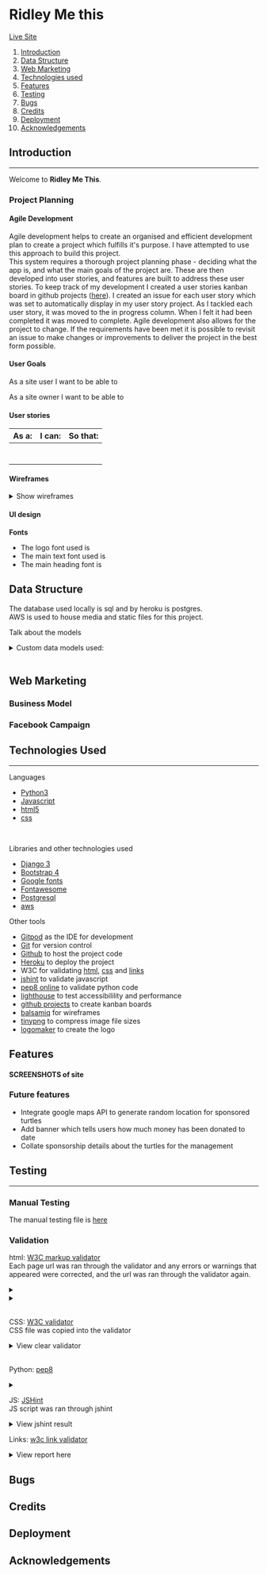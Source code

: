 # Ridley Me this

[Live Site]( https://ridley-me-this-app.herokuapp.com/)


1. [Introduction](#introduction)
2. [Data Structure](#data-structure)
3. [Web Marketing](#web-marketing)
4. [Technologies used](#technologies-used)
5. [Features](#features)
6. [Testing](#testing)
7. [Bugs](#bugs)
8. [Credits](#credits)
9. [Deployment](#deployment)
10. [Acknowledgements](#acknowledgements)

## Introduction

***

Welcome to **Ridley Me This**. 

### Project Planning

#### Agile Development

Agile development helps to create an organised and efficient development plan to create a project which fulfills it's purpose. I have attempted to use this approach to build this project.  
This system requires a thorough project planning phase - deciding what the app is, and what the main goals of the project are. These are then developed into user stories, and features are built to address these user stories. To keep track of my development I created a user stories kanban board in github projects ([here](https://github.com/hartnetl/lord-of-the-recipes/projects/1)). I created an issue for each user story which was set to automatically display in my user story project. As I tackled each user story, it was moved to the in progress column. When I felt it had been completed it was moved to complete. Agile development also allows for the project to change. If the requirements have been met it is possible to revisit an issue to make changes or improvements to deliver the project in the best form possible.  



#### User Goals

As a site user I want to be able to   



As a site owner I want to be able to  




#### User stories 

| As a:       | I can:         | So that:  |
| ------------- |:-------------:| -----:|
|    |  |  |
|    |  |  |
|    |  |  |
|    |  |  |
|    |  |  |
|    |  |  |
|    |  |  |


#### Wireframes

<details>
<summary>Show wireframes</summary>
</details>


#### UI design

**Fonts**
* The logo font used is 
* The main text font used is 
* The main heading font is 

## Data Structure

The database used locally is sql and by heroku is postgres.  
AWS is used to house media and static files for this project.  

Talk about the models

<details>
<summary>Custom data models used:</summary>
Show the model schema:
![datamodels used](#)
</details>

<br>

## Web Marketing

### Business Model


### Facebook Campaign


## Technologies Used

***

Languages  
* [Python3](https://www.python.org/about/) 
* [Javascript](https://www.tutorialspoint.com/javascript/javascript_overview.htm#:~:text=JavaScript%20is%20a%20dynamic%20computer,language%20with%20object%2Doriented%20capabilities.) 
* [html5](https://developer.mozilla.org/en-US/docs/Web/HTML) 
* [css](https://developer.mozilla.org/en-US/docs/Web/CSS)

<br>

Libraries and other technologies used
* [Django 3](https://www.djangoproject.com/start/overview/)
* [Bootstrap 4](https://getbootstrap.com/docs/4.6/getting-started/introduction/)
* [Google fonts](https://fonts.google.com/)
* [Fontawesome](https://fontawesome.com/)
* [Postgresql](https://www.postgresql.org/)
* [aws](#)

Other tools
* [Gitpod](https://www.gitpod.io/docs/) as the IDE for development 
* [Git](https://git-scm.com/about) for version control 
* [Github](https://github.com/about) to host the project code 
* [Heroku](https://www.heroku.com/about) to deploy the project
* W3C for validating [html](https://validator.w3.org/), [css](https://jigsaw.w3.org/css-validator/) and [links](https://validator.w3.org/checklink) 
* [jshint](https://jshint.com/about/) to validate javascript
* [pep8 online](http://pep8online.com/about) to validate python code
* [lighthouse](https://developers.google.com/web/tools/lighthouse) to test accessibilility and performance 
* [github projects](https://docs.github.com/en/issues/organizing-your-work-with-project-boards/managing-project-boards/about-project-boards) to create kanban boards 
* [balsamiq](https://balsamiq.com/) for wireframes
* [tinypng](https://tinypng.com/) to compress image file sizes
* [logomaker](https://www.logomaker.com/ ) to create the logo
    

## Features


#### SCREENSHOTS of site


### Future features 

* Integrate google maps API to generate random location for sponsored turtles
* Add banner which tells users how much money has been donated to date
* Collate sponsorship details about the turtles for the management

## Testing 

***

### Manual Testing

The manual testing file is [here](#)


### Validation

html: [W3C markup validator](https://validator.w3.org/)   
Each page url was ran through the validator and any errors or warnings that appeared were corrected, and the url was ran through the validator again.  
<details>
<summary></summary>

![w3c html validator results for home page](#)
</details>
<details>
<summary></summary>

</details>  
<br>

CSS: [W3C validator](https://jigsaw.w3.org/css-validator/)  
CSS file was copied into the validator
<details>
<summary>View clear validator</summary>

![css validator with no warnings](#)
</details>   

<br>

Python: [pep8](http://pep8online.com/)  

<details>
<summary></summary>

</details>


JS: [JSHint](https://jshint.com/)  
JS script was ran through jshint 
<details><summary>View jshint result</summary>

![screenshot of jshint results](#)
</details>


Links: [w3c link validator](https://validator.w3.org/checklink)
<details>
<summary>View report here</summary>

![links report](#)
</details>


## Bugs


## Credits


## Deployment


## Acknowledgements


